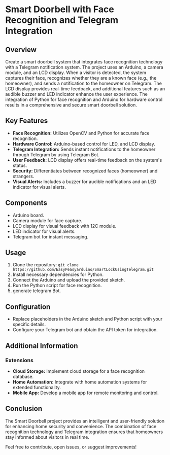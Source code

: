 
# Smart Doorbell with Face Recognition and Telegram Integration

## Overview

Create a smart doorbell system that integrates face recognition technology with a Telegram notification system. The project uses an Arduino, a camera module, and an LCD display. When a visitor is detected, the system captures their face, recognizes whether they are a known face (e.g., the homeowner), and sends a notification to the homeowner on Telegram. The LCD display provides real-time feedback, and additional features such as an audible buzzer and LED indicator enhance the user experience. The integration of Python for face recognition and Arduino for hardware control results in a comprehensive and secure smart doorbell solution.

## Key Features

- **Face Recognition:** Utilizes OpenCV and Python for accurate face recognition.
- **Hardware Control:** Arduino-based control for LED, and LCD display.
- **Telegram Integration:** Sends instant notifications to the homeowner through Telegram by using Telegram Bot.
- **User Feedback:** LCD display offers real-time feedback on the system's status.
- **Security:** Differentiates between recognized faces (homeowner) and strangers.
- **Visual Alerts:** Includes a buzzer for audible notifications and an LED indicator for visual alerts.

## Components

- Arduino board.
- Camera module for face capture.
- LCD display for visual feedback with 12C module.
- LED indicator for visual alerts.
- Telegram bot for instant messaging.

## Usage

1. Clone the repository: `git clone https://github.com/EasyPeasyarduino/SmartLockUsingTelegram.git`
2. Install necessary dependencies for Python.
3. Connect the Arduino and upload the provided sketch.
4. Run the Python script for face recognition.
5. generate telegram Bot.

## Configuration

- Replace placeholders in the Arduino sketch and Python script with your specific details.
- Configure your Telegram bot and obtain the API token for integration.

## Additional Information

### Extensions

- **Cloud Storage:** Implement cloud storage for a face recognition database.
- **Home Automation:** Integrate with home automation systems for extended functionality.
- **Mobile App:** Develop a mobile app for remote monitoring and control.

## Conclusion

The Smart Doorbell project provides an intelligent and user-friendly solution for enhancing home security and convenience. The combination of face recognition technology and Telegram integration ensures that homeowners stay informed about visitors in real time.

Feel free to contribute, open issues, or suggest improvements!

